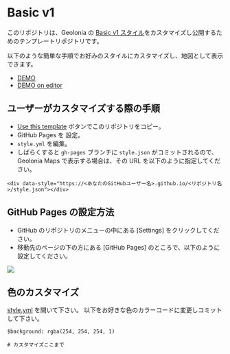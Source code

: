 # Basic v1

このリポジトリは、Geolonia の [Basic v1 スタイル](https://geoloniamaps.github.io/basic-v1)をカスタマイズし公開するためのテンプレートリポジトリです。

以下のような簡単な手順でお好みのスタイルにカスタマイズし、地図として表示できます。

* [DEMO](https://geoloniamaps.github.io/basic-v1/)
* [DEMO on editor](https://editor.geolonia.com/?style=https://geoloniamaps.github.io/basic-v1/style.json)


## ユーザーがカスタマイズする際の手順

* [Use this template](https://github.com/geoloniamaps/basic-v1/generate) ボタンでこのリポジトリをコピー。
* GitHub Pages を 設定。
* `style.yml` を編集。
* しばらくすると `gh-pages` ブランチに `style.json` がコミットされるので、Geolonia Maps で表示する場合は、その URL を以下のように指定してください。

```
<div data-style="https://<あなたのGitHubユーザー名>.github.io/<リポジトリ名>/style.json"></div>
```

## GitHub Pages の設定方法

* GitHub のリポジトリのメニューの中にある [Settings] をクリックしてください。
* 移動先のページの下の方にある [GitHub Pages] のところで、以下のように設定してください。

![](https://www.evernote.com/l/ABXqA26fEitDNZG6KDxX-Os6Qb8gciGRKSYB/image.png)

## 色のカスタマイズ

[style.yml](./style.yml) を開いて下さい。 以下をお好きな色のカラーコードに変更しコミットして下さい。

```
$background: rgba(254, 254, 254, 1)

# カスタマイズここまで
```
